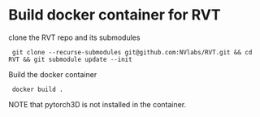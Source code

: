 # Build docker container for RVT

clone the RVT repo and its submodules

```
 git clone --recurse-submodules git@github.com:NVlabs/RVT.git && cd RVT && git submodule update --init 

``` 

Build the docker container

```
 docker build .

```


NOTE that pytorch3D is not installed in the container.